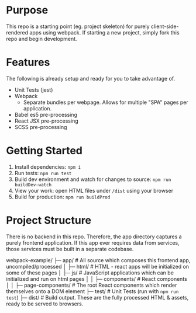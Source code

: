 # Purpose

This repo is a starting point (eg. project skeleton) for purely client-side-rendered apps using webpack. If starting a
new project, simply fork this repo and begin development.

# Features

The following is already setup and ready for you to take advantage of.

- Unit Tests (jest)
- Webpack
  - Separate bundles per webpage. Allows for multiple "SPA" pages per application.
- Babel es5 pre-processing
- React JSX pre-processing
- SCSS pre-processing

# Getting Started

1. Install dependencies: `npm i `
2. Run tests: `npm run test`
3. Build dev environment and watch for changes to source: `npm run buildDev-watch`
4. View your work: open HTML files under `/dist` using your browser
5. Build for production: `npm run buildProd`

# Project Structure

There is no backend in this repo. Therefore, the app directory captures a purely frontend application. If this app ever
requires data from services, those services must be built in a separate codebase.

webpack-example/
├─ app/                     # All source which composes this frontend app, uncompiled/processed
│  ├─ html/                 # HTML - react apps will be initialized on some of these pages
│  ├─ js/                   # JavaScript applications which can be initialized and run on html pages
│  │  ├─ components/        # React components
│  │  ├─ page-components/   # The root React components which render themselves onto a DOM element
├─ test/                    # Unit Tests (run with `npm run test`)
├─ dist/                    # Build output. These are the fully processed HTML & assets, ready to be served to browsers.
